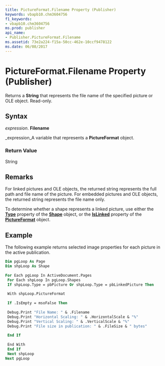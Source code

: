 ```yaml
---
title: PictureFormat.Filename Property (Publisher)
keywords: vbapb10.chm3604756
f1_keywords:
- vbapb10.chm3604756
ms.prod: publisher
api_name:
- Publisher.PictureFormat.Filename
ms.assetid: 73e2a224-f15a-50cc-462e-10ccf9478122
ms.date: 06/08/2017
---
```



# PictureFormat.Filename Property (Publisher)

Returns a  **String** that represents the file name of the specified picture or OLE object. Read-only.


## Syntax

 _expression_. **Filename**

 _expression_A variable that represents a  **PictureFormat** object.


### Return Value

String


## Remarks

For linked pictures and OLE objects, the returned string represents the full path and file name of the picture. For embedded pictures and OLE objects, the returned string represents the file name only.

To determine whether a shape represents a linked picture, use either the  **[Type](shape-type-property-publisher.md)** property of the **[Shape](shape-object-publisher.md)** object, or the **[IsLinked](pictureformat-islinked-property-publisher.md)** property of the **[PictureFormat](pictureformat-object-publisher.md)** object.


## Example

The following example returns selected image properties for each picture in the active publication.


```vb
Dim pgLoop As Page 
Dim shpLoop As Shape 
 
For Each pgLoop In ActiveDocument.Pages 
 For Each shpLoop In pgLoop.Shapes 
 If shpLoop.Type = pbPicture Or shpLoop.Type = pbLinkedPicture Then 
 
 With shpLoop.PictureFormat 
 
 If .IsEmpty = msoFalse Then 
 
 Debug.Print "File Name: " & .Filename 
 Debug.Print "Horizontal Scaling: " & .HorizontalScale & "%" 
 Debug.Print "Vertical Scaling: " & .VerticalScale & "%" 
 Debug.Print "File size in publication: " & .FileSize & " bytes" 
 
 End If 
 
 End With 
 End If 
 Next shpLoop 
Next pgLoop
```


